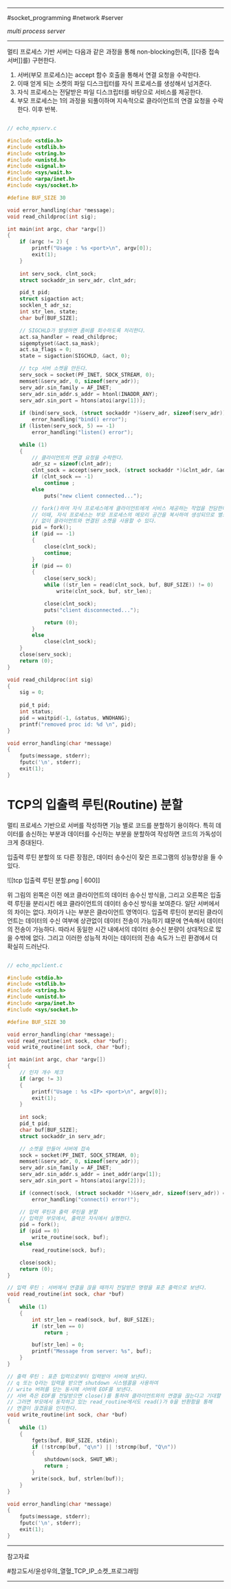
---

#socket_programming #network #server 

*multi process server*

---

멀티 프로세스 기반 서버는 다음과 같은 과정을 통해 non-blocking한(즉, [[다중 접속 서버]]를) 구현한다.

1. 서버(부모 프로세스)는 accept 함수 호출을 통해서 연결 요청을 수락한다.
2. 이때 얻게 되는 소켓의 파일 디스크립터를 자식 프로세스를 생성해서 넘겨준다.
3. 자식 프로세스는 전달받은 파일 디스크립터를 바탕으로 서비스를 제공한다.
4. 부모 프로세스는 1의 과정을 되풀이하며 지속적으로 클라이언트의 연결 요청을 수락한다. 이후 반복.

```c

// echo_mpserv.c

#include <stdio.h>
#include <stdlib.h>
#include <string.h>
#include <unistd.h>
#include <signal.h>
#include <sys/wait.h>
#include <arpa/inet.h>
#include <sys/socket.h>

#define BUF_SIZE 30

void error_handling(char *message);
void read_childproc(int sig);

int main(int argc, char *argv[])
{
	if (argc != 2) {
		printf("Usage : %s <port>\n", argv[0]);
		exit(1);
	}
	
	int serv_sock, clnt_sock;
	struct sockaddr_in serv_adr, clnt_adr;

	pid_t pid;
	struct sigaction act;
	socklen_t adr_sz;
	int str_len, state;
	char buf[BUF_SIZE];

	// SIGCHLD가 발생하면 좀비를 회수하도록 처리한다.
	act.sa_handler = read_childproc;
	sigemptyset(&act.sa_mask);
	act.sa_flags = 0;
	state = sigaction(SIGCHLD, &act, 0);

	// tcp 서버 소켓을 만든다.
	serv_sock = socket(PF_INET, SOCK_STREAM, 0);
	memset(&serv_adr, 0, sizeof(serv_adr));
	serv_adr.sin_family = AF_INET;
	serv_adr.sin_addr.s_addr = htonl(INADDR_ANY);
	serv_adr.sin_port = htons(atoi(argv[1]));
	
	if (bind(serv_sock, (struct sockaddr *)&serv_adr, sizeof(serv_adr)) == -1)
		error_handling("bind() error");
	if (listen(serv_sock, 5) == -1)
		error_handling("listen() error");

	while (1)
	{
		// 클라이언트의 연결 요청을 수락한다.
		adr_sz = sizeof(clnt_adr);
		clnt_sock = accept(serv_sock, (struct sockaddr *)&clnt_adr, &adr_sz);
		if (clnt_sock == -1)
			continue ;
		else
			puts("new client connected...");

		// fork()하여 자식 프로세스에게 클라이언트에게 서비스 제공하는 작업을 전담한다.
		// 이때, 자식 프로세스는 부모 프로세스의 메모리 공간을 복사하여 생성되므로 별도의 전달 작업
		// 없이 클라이언트와 연결된 소켓을 사용할 수 있다.
		pid = fork();
		if (pid == -1)
		{
			close(clnt_sock);
			continue;
		}
		if (pid == 0)
		{
			close(serv_sock);
			while ((str_len = read(clnt_sock, buf, BUF_SIZE)) != 0)
				write(clnt_sock, buf, str_len);

			close(clnt_sock);
			puts("client disconnected...");

			return (0);
		}
		else
			close(clnt_sock);
	}
	close(serv_sock);
	return (0);
}

void read_childproc(int sig)
{
	sig = 0;
	
	pid_t pid;
	int status;
	pid = waitpid(-1, &status, WNOHANG);
	printf("removed proc id: %d \n", pid);
}

void error_handling(char *message)
{
	fputs(message, stderr);
	fputc('\n', stderr);
	exit(1);
}

```

# TCP의 입출력 루틴(Routine) 분할

멀티 프로세스 기반으로 서버를 작성하면 기능 별로 코드를 분할하기 용이하다. 특히 데이터를 송신하는 부분과 데이터를 수신하는 부분을 분할하여 작성하면 코드의 가독성이 크게 증대된다.

입출력 루틴 분할의 또 다른 장점은, 데이터 송수신이 잦은 프로그램의 성능향상을 들 수 있다.

![[tcp 입출력 루틴 분할.png | 600]]

위 그림의 왼쪽은 이전 에코 클라이언트의 데이터 송수신 방식을, 그리고 오른쪽은 입출력 루틴을 분리시킨 에코 클라이언트의 데이터 송수신 방식을 보여준다. 일단 서버에서의 차이는 없다. 차이가 나는 부분은 클라이언트 영역이다. 입출력 루틴이 분리된 클라이언트는 데이터의 수신 여부에 상관없이 데이터 전송이 가능하기 떄문에 연속해서 데이터의 전송이 가능하다. 따라서 동일한 시간 내에서의 데이터 송수신 분량이 상대적으로 많을 수밖에 없다. 그리고 이러한 성능적 차이는 데이터의 전송 속도가 느린 환경에서 더 확실히 드러난다.

```c

// echo_mpclient.c

#include <stdio.h>
#include <stdlib.h>
#include <string.h>
#include <unistd.h>
#include <arpa/inet.h>
#include <sys/socket.h>

#define BUF_SIZE 30

void error_handling(char *message);
void read_routine(int sock, char *buf);
void write_routine(int sock, char *buf);

int main(int argc, char *argv[])
{
	// 인자 개수 체크
	if (argc != 3)
	{
		printf("Usage : %s <IP> <port>\n", argv[0]);
		exit(1);
	}
	
	int sock;
	pid_t pid;
	char buf[BUF_SIZE];
	struct sockaddr_in serv_adr;

	// 소켓을 만들어 서버에 접속
	sock = socket(PF_INET, SOCK_STREAM, 0);
	memset(&serv_adr, 0, sizeof(serv_adr));
	serv_adr.sin_family = AF_INET;
	serv_adr.sin_addr.s_addr = inet_addr(argv[1]);
	serv_adr.sin_port = htons(atoi(argv[2]));

	if (connect(sock, (struct sockaddr *)&serv_adr, sizeof(serv_adr)) == -1)
		error_handling("connect() error!");

	// 입력 루틴과 출력 루틴을 분할
	// 입력은 부모에서, 출력은 자식에서 실행한다.
	pid = fork();
	if (pid == 0)
		write_routine(sock, buf);
	else
		read_routine(sock, buf);

	close(sock);
	return (0);
}

// 입력 루틴 : 서버에서 연결을 끊을 때까지 전달받은 명령을 표준 출력으로 보낸다.
void read_routine(int sock, char *buf)
{
	while (1)
	{
		int str_len = read(sock, buf, BUF_SIZE);
		if (str_len == 0)
			return ;

		buf[str_len] = 0;
		printf("Message from server: %s", buf);
	}
}

// 출력 루틴 : 표준 입력으로부터 입력받아 서버에 보낸다.
// q 또는 Q라는 입력을 받으면 shutdown 시스템콜을 사용하여
// write 버퍼를 닫는 동시에 서버에 EOF를 보낸다.
// 서버 측은 EOF를 전달받으면 close()를 통하여 클라이언트와의 연결을 끊는다고 기대할 수 있다.
// 그러면 부모에서 동작하고 있는 read_routine에서도 read()가 0을 반환함을 통해
// 연결이 끊겼음을 인지한다.
void write_routine(int sock, char *buf)
{
	while (1)
	{
		fgets(buf, BUF_SIZE, stdin);
		if (!strcmp(buf, "q\n") || !strcmp(buf, "Q\n"))
		{
			shutdown(sock, SHUT_WR);
			return ;
		}
		write(sock, buf, strlen(buf));
	}
}

void error_handling(char *message)
{
	fputs(message, stderr);
	fputc('\n', stderr);
	exit(1);
}

```

---

참고자료

#참고도서/윤성우의_열혈_TCP_IP_소켓_프로그래밍 

---